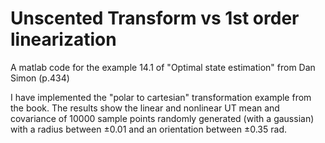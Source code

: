 # Unscented Transform vs 1st order linearization 
A matlab code for the example 14.1 of "Optimal state estimation" from Dan Simon (p.434)

I have implemented the "polar to cartesian" transformation example from the book.
The results show the linear and nonlinear UT mean and covariance of 10000 sample points randomly generated (with a gaussian) with a radius between ±0.01
and an orientation between ±0.35 rad.

